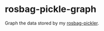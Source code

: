 # rosbag-pickle-graph
Graph the data stored by my [rosbag-pickler](https://github.com/cbteeple/rosbag-recorder).
